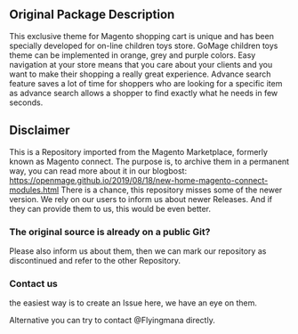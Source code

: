 ## Original Package Description

This exclusive theme for Magento shopping cart is unique and has been specially developed for on-line children toys store. GoMage children toys theme can be implemented in orange, grey and purple colors. Easy navigation at your store means that you care about your clients and you want to make their shopping a really great experience. Advance search feature saves a lot of time for shoppers who are looking for a specific item as advance search allows a shopper to find exactly what he needs in few seconds.


## Disclaimer

This is a Repository imported from the Magento Marketplace, formerly known as Magento connect.
The purpose is, to archive them in a permanent way, you can read more about it in our blogbost: https://openmage.github.io/2019/08/18/new-home-magento-connect-modules.html
There is a chance, this repository misses some of the newer version.
We rely on our users to inform us about newer Releases. And if they can provide them to us, this would be even better.

### The original source is already on a public Git?

Please also inform us about them, then we can mark our repository as discontinued and refer to the other Repository.

### Contact us

the easiest way is to create an Issue here, we have an eye on them.

Alternative you can try to contact @Flyingmana directly.
 
